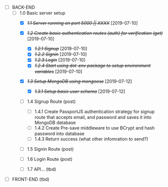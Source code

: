* [ ] BACK-END
  * [ ] 1.0 Basic server setup
    * [X] ~~*1.1 Server running on port 5000 || XXXX*~~ [2019-07-10]
    * [X] ~~*1.2 Create basic authentication routes (auth) for verification (get)*~~ [2019-07-10]
      * [X] ~~*1.2.1 Signup*~~ [2019-07-10]
      * [X] ~~*1.2.2 Signin*~~ [2019-07-10]
      * [X] ~~*1.2.3 Login*~~ [2019-07-10]
      * [X] ~~*1.2.4 Start using dot-env package to setup environment variables*~~ [2019-07-10]
    * [X] ~~*1.3 Setup MongoDB using mongoose*~~ [2019-07-12]
      * [X] ~~*1.3.1 Setup basic user schema*~~ [2019-07-12]
    * [ ] 1.4 Signup Route (post)
      * [ ] 1.4.1 Create PassportJS authentication strategy for signup route that accepts email, and password and saves it into MongoDB database
      * [ ] 1.4.2 Create Pre-save middleware to use BCrypt and hash password into database
      * [ ] 1.4.3 Return success (what other infomration to send?)
    * [ ] 1.5 Signin Route (post)

    * [ ] 1.6 Login Route (post)

    * [ ] 1.7 API... (tbd)



* [ ] FRONT-END (tbd)
